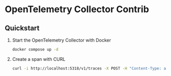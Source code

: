 # OpenTelemetry Collector Contrib

## Quickstart

1. Start the OpenTelemetry Collector with Docker

    ```bash
    docker compose up -d
    ```

2. Create a span with CURL

    ```bash
    curl -i http://localhost:5318/v1/traces -X POST -H "Content-Type: application/json" -d @span.json
    ```
